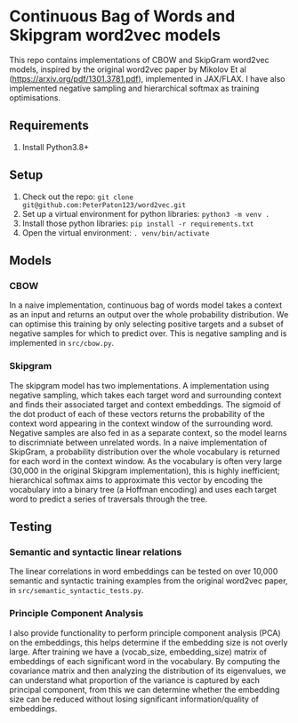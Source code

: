 # Continuous Bag of Words and Skipgram word2vec models

This repo contains implementations of CBOW and SkipGram word2vec models, inspired by the original word2vec paper by Mikolov Et al (https://arxiv.org/pdf/1301.3781.pdf), implemented in JAX/FLAX. I have also implemented negative sampling and hierarchical softmax as training optimisations.

## Requirements
1. Install Python3.8+ 

## Setup
1. Check out the repo: `git clone git@github.com:PeterPaton123/word2vec.git`
2. Set up a virtual environment for python libraries: `python3 -m venv .`
3. Install those python libraries: `pip install -r requirements.txt`
4. Open the virtual environment: `. venv/bin/activate`

## Models

### CBOW

In a naive implementation, continuous bag of words model takes a context as an input and returns an output over the whole probability distribution. We can optimise this training by only selecting positive targets and a subset of negative samples for which to predict over. This is negative sampling and is implemented in `src/cbow.py`.

### Skipgram

The skipgram model has two implementations. A implementation using negative sampling, which takes each target word and surrounding context and finds their associated target and context embeddings. The sigmoid of the dot product of each of these vectors returns the probability of the context word appearing in the context window of the surrounding word. Negative samples are also fed in as a separate context, so the model learns to discrimniate between unrelated words. In a naive implementation of SkipGram, a probability distribution over the whole vocabulary is returned for each word in the context window. As the vocabulary is often very large (30,000 in the original Skipgram implementation), this is highly inefficient; hierarchical softmax aims to approximate this vector by encoding the vocabulary into a binary tree (a Hoffman encoding) and uses each target word to predict a series of traversals through the tree.

## Testing

### Semantic and syntactic linear relations

The linear correlations in word embeddings can be tested on over 10,000 semantic and syntactic training examples from the original word2vec paper, in `src/semantic_syntactic_tests.py`.

### Principle Component Analysis

I also provide functionality to perform principle component analysis (PCA) on the embeddings, this helps determine if the embedding size is not overly large. After training we have a (vocab_size, embedding_size)  matrix of embeddings of each significant word in the vocabulary. By computing the covariance matrix and then analyzing the distribution of its eigenvalues, we can understand what proportion of the variance is captured by each principal component, from this we can determine whether the embedding size can be reduced without losing significant information/quality of embeddings.
